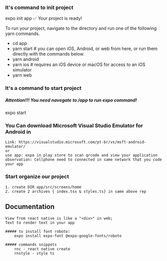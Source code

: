 ### It's command to init project
expo init app
✅ Your project is ready!

To run your project, navigate to the directory and run one of the following yarn commands.

- cd app
- yarn start # you can open iOS, Android, or web from here, or run them directly with the commands below.
- yarn android
- yarn ios # requires an iOS device or macOS for access to an iOS simulator
- yarn web


### It's a command to start project
##### Attention!!! You need navegate to /app to run expo command!
expo start

### You Can download Microsoft Visual Studio Emulator for Android in
    Link: https://visualstudio.microsoft.com/pt-br/vs/msft-android-emulator/
    or
    use app: expo in play store to scan qrcode and view your application
    observation: Cellphone need to connected in same network that you code your app



### Start organize our project

    1. create DIR app/src/screens/home
    2. create 2 archives { index.tsx & styles.ts} in same above rep




## Documentation

    View from react native is like a "<div>" in web;
    Text to render text in your app

    ##### to install font roboto:
        expo install expo-font @expo-google-fonts/roboto 
    
    ##### commands snippets
        rnc - react native create 
        rnstyle - style ts